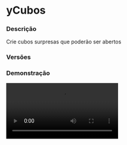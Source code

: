 # yCubos
<secondary-label ref="utility"/>

### Descrição
Crie cubos surpresas que poderão ser abertos

### Versões
<secondary-label ref="1.8"/>
<secondary-label ref="1.9"/>
<secondary-label ref="1.10"/>
<secondary-label ref="1.11"/>
<secondary-label ref="1.12"/>
<secondary-label ref="1.13"/>
<secondary-label ref="1.14"/>
<secondary-label ref="1.15"/>
<secondary-label ref="1.16"/>
<secondary-label ref="1.17"/>
<secondary-label ref="1.18"/>
<secondary-label ref="1.19"/>
<secondary-label ref="1.20"/>
<secondary-label ref="1.21"/>

### Demonstração
<video src="//www.youtube.com/watch?v=6V0k1fKlJww"/>


<chapter title="Comandos" id="commands" collapsible="true">
<code-block lang="plain text">/cubos - Abre o menu principal
/cubos enviar - Envia seus fragmentos para outro jogador
/cubos darfragmento - Dar fragmentos para um jogador
/cubos add - Adiciona fragmentos para um jogador
/cubos set - Seta fragmentos para um jogador
/cubos remove - Remove fragmentos de um jogador
/cubos reload - Recarrega as configurações</code-block>
</chapter>

<chapter title="Permissões" id="permissions" collapsible="true">
<code-block lang="plain text">ycubos.use - Permissão para o /cubos
ycubos.fragments.send - Permissão para o /cubos enviar
ycubos.fragments.set - Permissão para o /cubos set
ycubos.fragments.add - Permissão para o /cubos add
ycubos.fragments.remove - Permissão para o /cubos remove
ycubos.admin.reload - Permissão para o /cubos reload</code-block>
</chapter>

## Configuração
<primary-label ref="config"/>
Confira os arquivos de configuração deste plugin e revise os detalhes para garantir uma implementação correta.

<chapter title="Arquivos de Configuração" collapsible="true">
<chapter title="Estrutura do diretório" collapsible="false">
<code-block lang="plain text" ignore-vars="true">
Estrutura do diretório:
└── yCubos/
    ├── cubos/
    │    └── basic.yml
    ├── commands.yml
    ├── config.yml
    ├── economies.yml
    ├── menus.yml
    ├── messages.yml
    └── rewards.yml
</code-block>
</chapter>

<chapter title="cubos" collapsible="true">
<chapter title="basic.yml" collapsible="true">
<code-block lang="yaml" ignore-vars="true">
<![CDATA[
# Ordem do tipo de cubo
# O jogador começa no cubo de ordem 1
# Ele evolui o nível assim que termina de coletar todos
order: 1

# Nome nas mensagens
display: '&fCubo Básico'

# Permissão para abrir os cubos
permission: ''

# Item do cubo coletado
collected:
  material: 'BARRIER'
  name: '&cCubo resgatado!'
  lore: [ '&7Este cubo já foi resgatado', '&7tente abrir outro cubo!' ]

# Configurações do menu
menu:
  name: '&8Cubos'
  size: 54
  slots: [ 11, 12, 13, 14, 15, 16, 20, 21, 22, 23, 24, 25, 29, 30, 31, 32, 33, 34, 38, 39, 40, 41, 42, 43 ]
  previous-slot: 48
  next-slot: 50
  items:
    info-slot: 0
    collect-slot: 45
    top-slot: 53
    info:
      material: '9a3cc25a16c97b4fc63858ad1a8f5d293ecf285f702efdc4caa31a8cea9e4621'
      name: '&eCubos aleatórios'
      lore: [ '&7Sua recompensa está oculta', '&7em um dos mistérios aqui.', '', '&e* Gaste &l10&e fragmentos para', '&e abrir um cubo.', '', '&fSeu saldo de fragmentos: &e{fragments}' ]
    collect:
      material: 'QUARTZ'
      name: '&eFragmento'
      lore: [ '&7Clique para recolher os', '&7fragmentos que você possui.', '', '&fSeu saldo de fragmentos: &e{fragments}' ]
    top:
      material: 'GOLD_INGOT'
      name: '&eTOP Cubos'
      lore: [ '&7Clique para ver os usuários', '&7que mais ativaram cubos.' ]
  facing:
    1:
      material: 'STAINED_GLASS_PANE:15'
      name: '&r'
      slot: 9
    2:
      material: 'STAINED_GLASS_PANE:15'
      name: '&r'
      slot: 18
    3:
      material: 'STAINED_GLASS_PANE:15'
      name: '&r'
      slot: 27
    4:
      material: 'STAINED_GLASS_PANE:15'
      name: '&r'
      slot: 36

# Configuração de cada cubo
cubos:
  cubo1:
    material: '925aca61e1b8beca9befcadd08262c5821e275be414d94f0b27e8580f20dbf3a'
    name: '&e&kaaaaaaaaaaaa'
    lore: [ '&7Um item misterioso está oculto aqui.', '', '&fRequisitos p/ abrir:', '&e* &f&l{ycubos}x &ffragmentos.', '', '&fClique para abrir.' ]
    # Preços do cubo
    prices:
      price1:
        provider: 'ycubos'
        amount: 10.0
    # Quantia máxima de recompensas que o cubo pode dar
    # Deixe 0 para rodar toda a lista
    max-rewards: 0
    # chance,recompensa
    rewards: [ '100.0,reward1' ]
  cubo2:
    material: '925aca61e1b8beca9befcadd08262c5821e275be414d94f0b27e8580f20dbf3a'
    name: '&e&kaaaaaaaaaaaa'
    lore: [ '&7Um item misterioso está oculto aqui.', '', '&fRequisitos p/ abrir:', '&e* &f&l{ycubos}x &ffragmentos.', '', '&fClique para abrir.' ]
    prices:
      price1:
        provider: 'ycubos'
        amount: 10.0
    max-rewards: 0
    rewards: [ '100.0,reward2' ]
  cubo3:
    material: '925aca61e1b8beca9befcadd08262c5821e275be414d94f0b27e8580f20dbf3a'
    name: '&e&kaaaaaaaaaaaa'
    lore: [ '&7Um item misterioso está oculto aqui.', '', '&fRequisitos p/ abrir:', '&e* &f&l{ycubos}x &ffragmentos.', '', '&fClique para abrir.' ]
    prices:
      price1:
        provider: 'ycubos'
        amount: 10.0
    max-rewards: 0
    rewards: [ '100.0,reward3' ]
]]>
</code-block>
</chapter>

</chapter>

<chapter title="commands.yml" collapsible="true">
<code-block lang="yaml" ignore-vars="true">
<![CDATA[
#     ___                                          _
#    / __\___  _ __ ___  _ __ ___   __ _ _ __   __| |___
#   / /  / _ \| '_ ` _ \| '_ ` _ \ / _` | '_ \ / _` / __|
#  / /__| (_) | | | | | | | | | | | (_| | | | | (_| \__ \
#  \____/\___/|_| |_| |_|_| |_| |_|\__,_|_| |_|\__,_|___/
#
# Lista de comandos do plugin.

# Utilize "comando|comando" para criar aliases.
# Por exemplo: "gm|gamemode"
# Você pode criar quantas aliases quiser.
commands:
  cubo: 'cubo|cubos'
]]>
</code-block>
</chapter>

<chapter title="config.yml" collapsible="true">
<code-block lang="yaml" ignore-vars="true">
<![CDATA[
#         ____      _
#  _   _ / ___|   _| |__   ___  ___
# | | | | |  | | | | '_ \ / _ \/ __|
# | |_| | |__| |_| | |_) | (_) \__ \
#  \__, |\____\__,_|_.__/ \___/|___/
#  |___/
# Discord: discord.ystoreplugins.com.br
# Site: ystoreplugins.com.br
#

# Modo de depuração para correção de problemas no plugin.
debug-mode: false

#      ___      _        _
#     /   \__ _| |_ __ _| |__   __ _ ___  ___
#    / /\ / _` | __/ _` | '_ \ / _` / __|/ _ \
#   / /_// (_| | || (_| | |_) | (_| \__ \  __/
#  /___,' \__,_|\__\__,_|_.__/ \__,_|___/\___|
#
# Configurações do banco de dados.

database:
  # Determina o tipo de banco de dados. Valores válidos: [SQLITE, MYSQL, HIKARI (recomendado)]
  storage-type: SQLITE

  # Dados para conexão ao banco de dados MYSQL.
  data:
    # Endereço de conexão do banco de dados. [EX: 127.0.0.1]
    host: localhost
    # Porta de conexão do banco de dados. [EX: 3306]
    port: 3306
    # Nome do banco de dados a ser conectado. [EX: minecraft]
    database: ''
    # Usuário de conexão. [EX: root]
    username: ''
    # Senha do usuário de conexão: [EX: 123]
    password: ''

#   __      _   _   _
#  / _\ ___| |_| |_(_)_ __   __ _ ___
#  \ \ / _ \ __| __| | '_ \ / _` / __|
#  _\ \  __/ |_| |_| | | | | (_| \__ \
#  \__/\___|\__|\__|_|_| |_|\__, |___/
#
# Sistemas principais.

# Delay para carregar os dados depois do login
# Necessário para usar em servidor de mina separado
# Recomendado: 20 ticks
login-delay: 20
# Este limite serve para recolher recompensas
# Desativar ou aumentar o limite pode gerar lag
# e em alguns casos crashar o servidor.
limit:
  enabled: true
  # Máximo que irá recolher por vez
  max: 1000

# Resetar os cubos ao completar todos os menus
reset-completed: false

# Item do fragmento
fragment:
  material: 'QUARTZ'
  name: '&eFragmento de Cubo &7[{amount}]'
  lore:
    - '&7Teste a sua sorte e se'
    - '&7habilite a ganhar várias'
    - '&7recompensas incríveis!'
    - ''
    - '&eClique para ativar e acesse'
    - '&f/cubos &epara abrir!'
]]>
</code-block>
</chapter>

<chapter title="economies.yml" collapsible="true">
<code-block lang="yaml" ignore-vars="true">
<![CDATA[
#  _____                                  _
# | ____| ___  ___  _ __   ___  _ __ ___ (_) ___  ___
# |  _|  / __|/ _ \| '_ \ / _ \| '_ ` _ \| |/ _ \/ __|
# | |___| (__| (_) | | | | (_) | | | | | | |  __/\__ \
# |_____|\___|\___/|_| |_|\___/|_| |_| |_|_|\___||___/

# Providers disponíveis:
#
#   AtlasEconomiaSecundaria, AtlasMinas, AtlasMinasV2,
#   JH_Shop, LegendaryEconomy, NextCash, PlayerPoints,
#   StormEconomiaSecundaria, StormMinas, TGCash,
#   yAlmas, yPoints, yRankup,
#   Vault
#

economies:
  ycubos:
    # Coloque o nome do plugin
    # Para money deixe Money
    provider: 'yCubos'
    # Formato inteiro
    display: 'Fragmentos'
    # Formato abreviado
    abbreviated: 'fragmentos'
    # Permitir que comercializem na loja com o jogador offline
    allow-offline: true
    # Permissão para o usuário conseguir definir esta economia
    permission: 'ycubos.provider.ycubos'
]]>
</code-block>
</chapter>

<chapter title="menus.yml" collapsible="true">
<code-block lang="yaml" ignore-vars="true">
<![CDATA[
#
#    /\/\   ___ _ __  _   _ ___
#   /    \ / _ \ '_ \| | | / __|
#  / /\/\ \  __/ | | | |_| \__ \
#  \/    \/\___|_| |_|\__,_|___/
#
# Sistema de menus.

# Setas dos menus.
arrows:
  back:
    material: 'ARROW:0'
    name: '&cVoltar'
    lore: ['&7Clique para voltar ao menu anterior.']
  previous:
    material: 'ARROW:0'
    name: '&cAnterior'
    lore: ['&7Clique para ir à página anterior.']
  next:
    material: 'ARROW:0'
    name: '&aPróximo'
    lore: ['&7Clique para ir à próxima página.']

# Menu de top
top:
  name: '&8TOP Cubos'
  size: 36
  slots: [ 10, 11, 12, 13, 14, 15, 16 ]
  back-slot: 31
  previous-slot: 9
  next-slot: 17
  items:
    # Item do top abertas
    opened:
      material: '{player}'
      name: '&7{player}'
      lore:
        - ''
        - '&fCubos abertas: &7{amount}'
        - '&fPosição: &e{pos}º'
        - ''
]]>
</code-block>
</chapter>

<chapter title="messages.yml" collapsible="true">
<code-block lang="yaml" ignore-vars="true">
<![CDATA[
#
#    /\/\   ___  ___ ___  __ _  __ _  ___  ___
#   /    \ / _ \/ __/ __|/ _` |/ _` |/ _ \/ __|
#  / /\/\ \  __/\__ \__ \ (_| | (_| |  __/\__ \
#  \/    \/\___||___/___/\__,_|\__, |\___||___/
#                              |___/
#
# Plugin messages

chat:
  syntax: '&cUse: /{command} {syntax}'
  target: '&cJogador {player} não encontrado.'
  number: '&cO argumento não é um número.'
  permission: '&cVocê não tem permissão para fazer isto.'
  console: '&cApenas jogadores in-game podem realizar esta ação.'
  cancelled: '&cVocê cancelou a ação.'
  reload: '&aConfigurações recarregadas com sucesso.'
  help: |

    &aCubos comandos:

    &a> /cubos
    &a> /cubo enviar
    &a> /cubo darfragmento
    &a> /cubo add
    &a> /cubo set
    &a> /cubo remove
    &a> /cubo reload

  no-has: '&cVocê não possui nenhuma lista de cubos disponível.'
  no-balance: '&cVocê não tem {provider_display} suficiente para isto. Disponível: {provider_balance}&c.'
  opened: '&aVocê coletou um cubo por &f{ycubos} fragmentos&a.'
  yourself: '&cVocê não pode realizar esta ação à si mesmo.'
  fragments-sent: '&bVocê enviou &f{amount} fragmentos&b para o jogador &f{player}&b.'
  fragments-received-player: '&bVocê recebeu &f{amount} fragmentos&b do jogador &f{player}&b.'
  fragments-no-has: '&bVocê não possui &f{amount} fragmentos&b.'
  fragments-changed: '&aFragmentos do jogador &7{player}&a alterado para &7{amount}&a.'
  fragments-give: '&aVocê deu &7{amount}x fragmentos&a para o jogador &7{player}&a.'
  fragments-received: '&aVocê recebeu &7{amount}x fragmentos&a.'
  fragments-converted: '&aVocê converteu todos seus fragmentos em um só.'
  fragments-activated: '&aVocê aumentou o seu fragmentos em {amount}.'
  fragments-collected: '&aVocê coletou {amount} fragmentos.'
]]>
</code-block>
</chapter>

<chapter title="rewards.yml" collapsible="true">
<code-block lang="yaml" ignore-vars="true">
<![CDATA[
#   ____                            _
# |  _ \ _____      ____ _ _ __ __| |___
# | |_) / _ \ \ /\ / / _` | '__/ _` / __|
# |  _ <  __/\ V  V / (_| | | | (_| \__ \
# |_| \_\___| \_/\_/ \__,_|_|  \__,_|___/
#

rewards:
  reward1:
    # Item que aparecerá no preview.
    preview:
      material: 'STONE:0'
      name: '&8Pedra'
      amount: 64
      lore: [ '&aEsta pedra vale muito dinheiro!' ]
      enchants: []
    # Item que aparecerá para coletar.
    collect:
      material: 'STONE:0'
      name: '&8Pedra'
      amount: 64
      lore: [ '&aEsta pedra vale muito dinheiro!', '', ' &7> &fQuantidade: &7{amount}', '', '&eClique esquerdo para receber', '&eClique direito para deletar' ]
      enchants: []
    # Item que será dado ao player
    item:
      give: true
      material: 'STONE:0'
      name: '&8Pedra'
      amount: 64
      lore: [ '&aEu valho muito!' ]
      enchants: []
    # Comandos que será dado ao player
    command:
      give: false
      # quantia padrão da placeholder {amount} no comando (valor base)
      placeholder-amount: 1
      # multiplicar a placeholder {amount} pela quantia de recompensas do mesmo tipo
      multiply-placeholder: true
      list: [ 'give {player} stone {amount}' ]
  reward2:
    preview:
      material: 'DIAMOND:0'
      name: '&bDiamante'
      amount: 1
      lore: [ '&bQuem não adora uma pedra preciosa?!' ]
      enchants: []
    collect:
      material: 'DIAMOND:0'
      name: '&bDiamante'
      amount: 1
      lore: [ '&bQuem não adora uma pedra preciosa?!', '', ' &7> &fQuantidade: &7{amount}', '', '&eClique esquerdo para receber', '&eClique direito para deletar' ]
      enchants: []
    command:
      give: true
      placeholder-amount: 1
      multiply-placeholder: true
      list: [ 'give {player} diamond {amount}' ]
  reward3:
    preview:
      material: 'EMERALD:0'
      name: '&aEsmeralda'
      amount: 1
      lore: [ '&aEsmeraldas valem muito?' ]
      enchants: []
    collect:
      material: 'EMERALD:0'
      name: '&aEsmeralda'
      amount: 1
      lore: [ '&aEsmeraldas valem muito?', '', ' &7> &fQuantidade: &7{amount}', '', '&eClique esquerdo para receber', '&eClique direito para deletar' ]
      enchants: []
    item:
      give: true
      material: 'EMERALD:0'
      name: '&aEsmeralda'
      amount: 1
      lore: [ '&aEu valho muito!' ]
      enchants: []
]]>
</code-block>
</chapter>

</chapter>


## Erros comuns
<primary-label ref="errors"/>

Antes de configurar o plugin, revise os pontos listados aqui para evitar problemas frequentes durante a configuração.

<seealso style="cards">
    <category ref="wrs">
        <a href="yplugins.md"></a>        <a href="https://ystoreplugins.com.br/plugins/detalhes/123-yCubos">Site do plugin yCubos</a>
    </category>
</seealso>